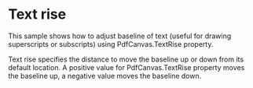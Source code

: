 # Text rise
This sample shows how to adjust baseline of text (useful for drawing superscripts or subscripts) using PdfCanvas.TextRise property.

Text rise specifies the distance to move the baseline up or down from its default location. A positive value for PdfCanvas.TextRise property moves the baseline up, a negative value moves the baseline down. 
